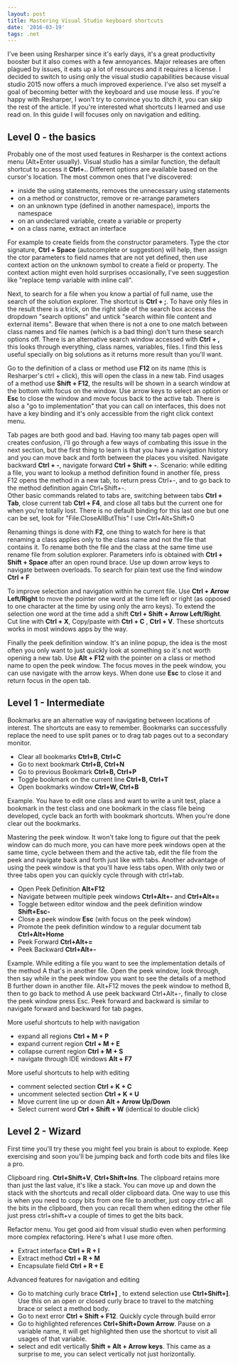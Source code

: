 ```yaml
---
layout: post
title: Mastering Visual Studio keyboard shortcuts
date: '2016-03-19'
tags: .net
---
```


I've been using Resharper since it's early days, it's a great productivity booster but it also comes with a few annoyances. Major releases are often plagued by issues, it eats up a lot of resources and it requires a license. I decided to switch to using only the visual studio capabilities because visual studio 2015 now offers a much improved experience. I've also set myself a goal of becoming better with the keyboard and use mouse less. if you're happy with Resharper, I won't try to convince you to ditch it, you can skip the rest of the article. If you're interested what shortcuts I learned and use read on. In this guide I will focuses only on navigation and editing.  

## Level 0 - the basics

Probably one of the most used features in Resharper is the context actions menu (Alt+Enter usually). Visual studio has a similar function, the default shortcut to access it  **Ctrl+.**. Different options are available based on the cursor's location. The most common ones that I've discovered:

 - inside the using statements, removes the unnecessary using statements
 - on a method or constructor, remove or re-arrange parameters
 - on an unknown type (defined in another namespace), imports the namespace
 - on an undeclared variable, create a variable or property
 - on a class name, extract an interface

For example to create fields from the constructor parameters. Type the ctor signature, **Ctrl + Space** (autocomplete or suggestion) will help, then assign the ctor parameters to field names that are not yet defined, then use context action on the unknown symbol to create a field or property. The context action might even hold surprises occasionally, I've seen suggestion like "replace temp variable with inline call".


Next, to search for a file when you know a partial of full name, use the search of the solution explorer. The shortcut is **Ctrl + ;**. To have only files in the result there is a trick, on the right side of the search box access the dropdown "search options" and untick "search within file content and external items". Beware that when there is not a one to one match between class names and file names (which is a bad thing) don't turn these search options off. There is an alternative search window accessed with **Ctrl + ,**  this looks through everything, class names, variables, files. I find this less useful specially on big solutions as it returns more result than you'll want.  


Go to the definition of a class or method use **F12** on its name (this is Resharper's ctrl + click), this will open the class in a new tab.
Find usages of a method use **Shift + F12**, the results will be shown in a search window at the bottom with focus on the window. Use arrow keys to select an option or **Esc** to close the window and move focus back to the active tab.  There is also a "go to implementation" that you can call on interfaces, this does not have a key binding and it's only accessible from the right click context menu.


Tab pages are both good and bad. Having too many tab pages open will creates confusion, i'll go through a few ways of combating this issue in the next section, but the first thing to learn is that you have a navigation history and you can move back and forth between the places you visited. Navigate backward **Ctrl + -**, navigate forward **Ctrl + Shift + -**.
Scenario: while editing a file, you want to lookup a method definition found in another file, press F12 opens the method in a new tab, to return press Ctrl+-, and to go back to the method definition again Ctrl+Shift+-.   
Other basic commands related to tabs are, switching between tabs **Ctrl + Tab**, close current tab **Ctrl + F4**, and close all tabs but the current one for when you're totally lost. There is no default binding for this last one but one can be set, look for "File.CloseAllButThis" I use Ctrl+Alt+Shift+0  


Renaming things is done with **F2**, one thing to watch for here is that renaming a class applies only to the class name and not the file that contains it. To rename both the file and the class at the same time use rename file from solution explorer. Parameters info is obtained with **Ctrl + Shift + Space** after an open round brace. Use up down arrow keys to navigate between overloads. To search for plain text use the find window **Ctrl + F**


To improve selection and navigation within he current file. Use **Ctrl + Arrow Left/Right** to move the pointer one word at the time left or right (as opposed to one character at the time by using only the arro keys). To extend the selection one word at the time add a shift **Ctrl + Shift + Arrow Left/Right**.  Cut line with **Ctrl + X**, Copy/paste with **Ctrl + C** , **Ctrl + V**. These shortcuts works in most windows apps by the way.


Finally the peek definition window. It's an inline popup, the idea is the most often you only want to just quickly look at something so it's not worth opening a new tab. Use **Alt + F12** with the pointer on a class or method name to open the peek window. The focus moves in the peek window, you can use navigate with the arrow keys. When done use **Esc** to close it and return focus in the open tab.


## Level 1 - Intermediate

Bookmarks are an alternative way of navigating between locations of interest. The shortcuts are easy to remember. Bookmarks can successfully replace the need to use split panes or to drag tab pages out to a secondary monitor.

 - Clear all bookmarks **Ctrl+B, Ctrl+C**
 - Go to next bookmark **Ctrl+B, Ctrl+N**
 - Go to previous Bookmark **Ctrl+B, Ctrl+P**
 - Toggle bookmark on the current line **Ctrl+B, Ctrl+T**
 - Open bookmarks window **Ctrl+W, Ctrl+B**

Example. You have to edit one class and want to write a unit test, place a bookmark in the test class and one bookmark in the class file being developed, cycle back an forth with bookmark shortcuts. When you're done clear out the bookmarks.


Mastering the peek window. It won't take long to figure out that the peek window can do much more, you can have more peek windows open at the same time, cycle between them and the active tab, edit the file from the peek and navigate back and forth just like with tabs. Another advantage of using the peek window is that you'll have less tabs open. With only two or three tabs open you can quickly cycle through with ctrl+tab.  

 - Open Peek Definition **Alt+F12**
 - Navigate between multiple peek windows **Ctrl+Alt+-** and **Ctrl+Alt+=**
 - Toggle between editor window and the peek definition window **Shift+Esc-**
 - Close a peek window **Esc** (with focus on the peek window)
 - Promote the peek definition window to a regular document tab **Ctrl+Alt+Home**
 - Peek Forward **Ctrl+Alt+=**
 - Peek Backward **Ctrl+Alt+-**

Example. While editing a file you want to see the implementation details of the method A that's in another file. Open the peek window, look through, then say while in the peek window you want to see the details of a method B further down in another file. Alt+F12 moves the peek window to method B, then to go back to method A use peek backward Ctrl+Alt+-, finally to close the peek window press Esc. Peek forward and backward is similar to navigate forward and backward for tab pages.  


More useful shortcuts to help with navigation

 - expand all regions **Ctrl + M + P**
 - expand current region **Ctrl + M + E**
 - collapse current region **Ctrl + M + S**
 - navigate through IDE windows **Alt + F7**


More useful shortcuts to help with editing

- comment selected section **Ctrl + K + C**
- uncomment selected section **Ctrl + K + U**
- Move current line up or down **Alt + Arrow Up/Down**
- Select current word **Ctrl + Shift + W** (identical to double click)

## Level 2 - Wizard

First time you'll try these you might feel you brain is about to explode. Keep exercising and soon you'll be jumping back and forth code bits and files like a pro.

Clipboard ring. **Ctrl+Shift+V**, **Ctrl+Shift+Ins**. The clipboard retains more than just the last value, it's like a stack. You can move up and down the stack with the shortcuts and recall older clipboard data. One way to use this is when you need to copy bits from one file to another, just copy ctrl+c all the bits in the clipboard, then you can recall them when editing the other file just press ctrl+shift+v a couple of times to get the bits back.     

Refactor menu. You get good aid from visual studio even when performing more complex refactoring. Here's what I use more often.

 - Extract interface **Ctrl + R + I**
 - Extract method **Ctrl + R + M**
 - Encapsulate field **Ctrl + R + E**

Advanced features for navigation and editing

- Go to matching curly brace **Ctrl+]** , to extend selection use **Ctrl+Shift+]**. Use this on an open or closed curly brace to travel to the matching brace or select a method body.  
- Go to next error **Ctrl + Shift + F12**. Quickly cycle through build error
- Go to highlighted references  **Ctrl+Shift+Down Arrow**. Pause on a variable name, it will get highlighted then use the shortcut to visit all usages of that variable.
- select and edit vertically **Shift + Alt + Arrow keys**. This came as a surprise to me, you can select vertically not just horizontally.
